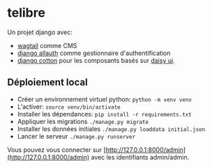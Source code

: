 # telibre

Un projet django avec:

- [wagtail](https://wagtail.org/) comme CMS
- [django allauth](https://docs.allauth.org/en/latest/) comme gestionnaire d'authentification
- [django cotton](https://django-cotton.com/) pour les composants basés sur [daisy ui](https://daisyui.com/).

## Déploiement local

- Créer un environnement virtuel python: `python -m venv venv`
- L'activer: `source venv/bin/activate`
- Installer les dépendances: `pip install -r requirements.txt`
- Appliquer les migrations `./manage.py migrate`
- Installer les données initiales `./manage.py loaddata initial.json`
- Lancer le serveur `./manage.py runserver`

Vous pouvez vous connecter sur [http://127.0.0.1:8000/admin](http://127.0.0.1:8000/admin) avec les identifiants admin/admin.

